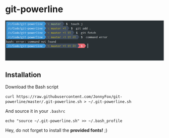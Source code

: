 # git-powerline
![](https://github.com/JonnyFox/git-powerline/raw/master/screenshot.PNG)

## Installation

Download the Bash script

    curl https://raw.githubusercontent.com/JonnyFox/git-powerline/master/.git-powerline.sh > ~/.git-powerline.sh

And source it in your `.bashrc`

    echo "source ~/.git-powerline.sh" >> ~/.bash_profile

Hey, do not forget to install the **provided fonts!** ;)
